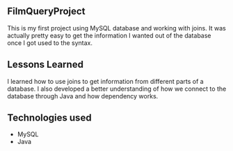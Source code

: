 ## FilmQueryProject

This is my first project using MySQL database and working with joins. It was
actually pretty easy to get the information I wanted out of the database once I got
used to the syntax.  

## Lessons Learned
I learned how to use joins to get information from different parts of a database.
I also developed a better understanding of how we connect to the database through
Java and how dependency works. 


## Technologies used
* MySQL
* Java
